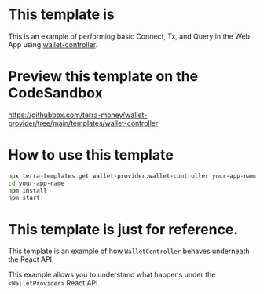 # This template is

This is an example of performing basic Connect, Tx, and Query in the Web App using [wallet-controller](https://www.npmjs.com/package/@terra-money/wallet-controller).

# Preview this template on the CodeSandbox

<https://githubbox.com/terra-money/wallet-provider/tree/main/templates/wallet-controller>

# How to use this template

```sh
npx terra-templates get wallet-provider:wallet-controller your-app-name
cd your-app-name
npm install
npm start
```

# This template is just for reference.

This template is an example of how `WalletController` behaves underneath the React API.

This example allows you to understand what happens under the `<WalletProvider>` React API.
